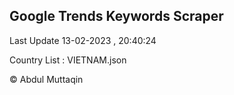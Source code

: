 

## Google Trends Keywords Scraper 
 
Last Update 13-02-2023 , 20:40:24

Country List :
VIETNAM.json



© Abdul Muttaqin 
